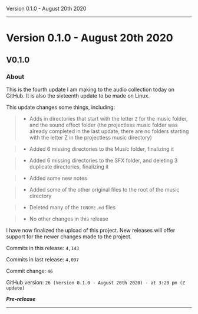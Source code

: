  Version 0.1.0 - August 20th 2020 
 
 
***

# Version 0.1.0 - August 20th 2020

## V0.1.0

### About

This is the fourth update I am making to the audio collection today on GitHub. It is also the sixteenth update to be made on Linux.

This update changes some things, including:

> * Adds in directories that start with the letter `Z` for the music folder, and the sound effect folder (the projectless music folder was already completed in the last update, there are no folders starting with the letter Z in the projectless music directory)

> * Added 6 missing directories to the Music folder, finalizing it

> * Added 6 missing directories to the SFX folder, and deleting 3 duplicate directories, finalizing it

> * Added some new notes

> * Added some of the other original files to the root of the music directory

> * Deleted many of the `IGNORE.md` files

> * No other changes in this release

I have now finalized the upload of this project. New releases will offer support for the newer changes made to the project.

Commits in this release: `4,143`

Commits in last release: `4,097`

Commit change: `46`

GitHub version: `26 (Version 0.1.0 - August 20th 2020) - at 3:20 pm (Z update)`

***Pre-release***

***
